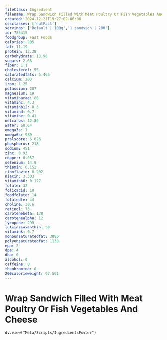 ```yaml
---
fileClass: Ingredient
filename: Wrap Sandwich Filled With Meat Poultry Or Fish Vegetables And Cheese
created: 2024-12-21T19:27:02-06:00
cssclasses: ['nutFact']
servings: ['Default | 100g','1 sandwich | 280']
id: 783415
foodgroup: Fast Foods
calories: 205
fat: 11.19
protein: 12.38
carbohydrate: 13.96
sugars: 2.68
fiber: 1.1
cholesterol: 55
saturatedfats: 5.465
calcium: 203
iron: 1.25
potassium: 207
magnesium: 19
vitaminarae: 86
vitaminc: 4.3
vitaminb12: 0.3
vitamind: 0.7
vitamine: 0.41
netcarbs: 12.86
water: 60.64
omega3s: 7
omega6s: 989
pralscore: 6.626
phosphorus: 218
sodium: 451
zinc: 0.93
copper: 0.057
selenium: 14.9
thiamin: 0.152
riboflavin: 0.202
niacin: 3.303
vitaminb6: 0.127
folate: 32
folicacid: 18
foodfolate: 14
folatedfe: 44
choline: 30.6
retinol: 73
carotenebeta: 138
carotenealpha: 12
lycopene: 293
luteinzeaxanthin: 59
vitamink: 6.7
monounsaturatedfat: 3086
polyunsaturatedfat: 1130
epa: 2
dpa: 4
dha: 0
alcohol: 0
caffeine: 0
theobromine: 0
200calorieweight: 97.561
---
```


# Wrap Sandwich Filled With Meat Poultry Or Fish Vegetables And Cheese

```dataviewjs
dv.view("Meta/Scripts/IngredientsFooter")
```